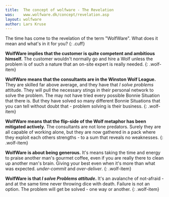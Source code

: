 ```yaml
---
title:  The concept of wolfware - The Revelation
was:    www.wolfware.dk/concept/revelation.asp
layout: wolfware
author: Lars Kruse
---
```


The time has come to the revelation of the term "WolfWare". What does it mean and what's in it for you?
{: .cuff}

__WolfWare implies that the customer is quite competent and ambitious himself.__ The customer wouldn't normally go and hire a Wolf unless the problem is of such a nature that an on-site expert is really needed.
{: .wolf-item}

__WolfWare means that the consultants are in the Winston Wolf League.__ They are skilled far above average, and they have that _I solve problems_ attitude. They will pull the necessary stings in their personal network to solve the problem. The may not have tried every possible Bonnie Situation that there is. But they have solved so many different Bonnie Situations that you can tell without doubt that - problem solving is their business.
{: .wolf-item}

__WolfWare means that the flip-side of the Wolf metaphor has been mitigated actively.__ The consultants are not lone predators. Surely they are all capable of working alone, but they are now gathered in a pack where they exploit each others strengths - to a sum that reveals no weaknesses.
{: .wolf-item}

__WolfWare is about being generous.__ It's means taking the time and energy to praise another man's gourmet coffee, even if you are really there to clean up another man's brain. Giving your best even when it's more than what was expected. _under-commit_ and _over-deliver_.
{: .wolf-item}

__WolfWare is that _I solve Problems attitude_.__ It's an avalanche of not-afraid - and at the same time never throwing dice with death. Failure is not an option. The problem will get be solved - one way or another.
{: .wolf-item}
